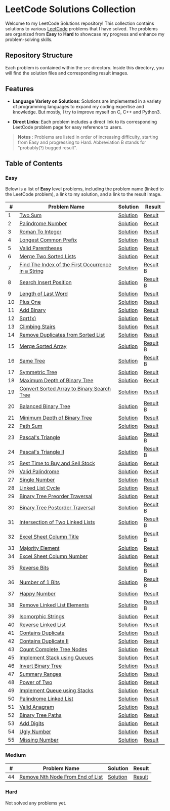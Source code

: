 # LeetCode Solutions Collection

Welcome to my LeetCode Solutions repository! This collection contains solutions to various [LeetCode](https://leetcode.com/) problems that I have solved. The problems are organized from **Easy** to **Hard** to showcase my progress and enhance my problem-solving skills.

## Repository Structure

Each problem is contained within the `src` directory. Inside this directory, you will find the solution files and corresponding result images.

## Features

- **Language Variety on Solutions**: Solutions are implemented in a variety of programming languages to expand my coding expertise and knowledge. But mostly, I try to improve myself on C, C++ and Python3.

- **Direct Links**: Each problem includes a direct link to its corresponding LeetCode problem page for easy reference to users.

> **Notes** : Problems are listed in order of increasing difficulty, starting from Easy and progressing to Hard. Abbreviation B stands for "probably(?) bugged result".

## Table of Contents

### Easy

Below is a list of **Easy** level problems, including the problem name (linked to the LeetCode problem), a link to my solution, and a link to the result image.

| #   | Problem Name                                                                                                                           | Solution                  | Result                    |
| --- | -------------------------------------------------------------------------------------------------------------------------------------- | ------------------------- | ------------------------- |
| 1   | [Two Sum](https://leetcode.com/problems/two-sum/)                                                                                      | [Solution](./src/1.ts)    | [Result](./src/1.png)     |
| 2   | [Palindrome Number](https://leetcode.com/problems/palindrome-number)                                                                   | [Solution](./src/9.cs)    | [Result](./src/9.png)     |
| 3   | [Roman To Integer](https://leetcode.com/problems/roman-to-integer)                                                                     | [Solution](./src/13.ts)   | [Result](./src/13.png)    |
| 4   | [Longest Common Prefix](https://leetcode.com/problems/longest-common-prefix)                                                           | [Solution](./src/14.cs)   | [Result](./src/14.png)    |
| 5   | [Valid Parentheses](https://leetcode.com/problems/valid-parentheses)                                                                   | [Solution](./src/20.cs)   | [Result](./src/20.png)    |
| 6   | [Merge Two Sorted Lists](https://leetcode.com/problems/merge-two-sorted-lists)                                                         | [Solution](./src/21.py)   | [Result](./src/21.png)    |
| 7   | [Find The Index of the First Occurrence in a String](https://leetcode.com/problems/find-the-index-of-the-first-occurrence-in-a-string) | [Solution](./src/28.java) | [Result](./src/28.png) B  |
| 8   | [Search Insert Position](https://https://leetcode.com/problems/search-insert-position/description/)                                    | [Solution](./src/35.cpp)  | [Result](./src/35.png) B  |
| 9   | [Length of Last Word](https://leetcode.com/problems/length-of-last-word)                                                               | [Solution](./src/58.c)    | [Result](./src/58.png)    |
| 10  | [Plus One](https://leetcode.com/problems/plus-one)                                                                                     | [Solution](./src/66.js)   | [Result](./src/66.png)    |
| 11  | [Add Binary](https://leetcode.com/problems/add-binary)                                                                                 | [Solution](./src/67.py)   | [Result](./src/67.png)    |
| 12  | [Sqrt(x)](https://leetcode.com/problems/sqrtx)                                                                                         | [Solution](./src/69.c)    | [Result](./src/69.png)    |
| 13  | [Climbing Stairs](https://leetcode.com/problems/climbing-stairs)                                                                       | [Solution](./src/70.py)   | [Result](./src/70.png)    |
| 14  | [Remove Duplicates from Sorted List](https://leetcode.com/problems/remove-duplicates-from-sorted-list)                                 | [Solution](./src/83.py)   | [Result](./src/83.png)    |
| 15  | [Merge Sorted Array](https://leetcode.com/problems/merge-sorted-array)                                                                 | [Solution](./src/88.cpp)  | [Result](./src/88.png) B  |
| 16  | [Same Tree](https://leetcode.com/problems/same-tree)                                                                                   | [Solution](./src/100.cpp) | [Result](./src/100.png) B |
| 17  | [Symmetric Tree](https://leetcode.com/problems/symmetric-tree)                                                                         | [Solution](./src/101.cpp) | [Result](./src/101.png)   |
| 18  | [Maximum Depth of Binary Tree](https://leetcode.com/problems/maximum-depth-of-binary-tree/)                                            | [Solution](./src/104.cpp) | [Result](./src/104.png)   |
| 19  | [Convert Sorted Array to Binary Search Tree](https://leetcode.com/problems/convert-sorted-array-to-binary-search-tree)                 | [Solution](./src/108.cpp) | [Result](./src/108.png)   |
| 20  | [Balanced Binary Tree](https://leetcode.com/problems/balanced-binary-tree)                                                             | [Solution](./src/110.cpp) | [Result](./src/110.png) B |
| 21  | [Minimum Depth of Binary Tree](https://leetcode.com/problems/minimum-depth-of-binary-tree)                                             | [Solution](./src/111.cpp) | [Result](./src/111.png)   |
| 22  | [Path Sum](https://leetcode.com/problems/path-sum)                                                                                     | [Solution](./src/112.cpp) | [Result](./src/112.png)   |
| 23  | [Pascal's Triangle](https://leetcode.com/problems/pascals-triangle)                                                                    | [Solution](./src/118.cpp) | [Result](./src/118.png) B |
| 24  | [Pascal's Triangle II](https://leetcode.com/problems/pascals-triangle-ii)                                                              | [Solution](./src/119.cpp) | [Result](./src/119.png) B |
| 25  | [Best Time to Buy and Sell Stock](https://leetcode.com/problems/best-time-to-buy-and-sell-stock)                                       | [Solution](./src/121.cpp) | [Result](./src/121.png)   |
| 26  | [Valid Palindrome](https://leetcode.com/problems/valid-palindrome)                                                                     | [Solution](./src/125.cpp) | [Result](./src/125.png)   |
| 27  | [Single Number](https://leetcode.com/problems/single-number)                                                                           | [Solution](./src/136.cpp) | [Result](./src/136.png)   |
| 28  | [Linked List Cycle](https://leetcode.com/problems/linked-list-cycle)                                                                   | [Solution](./src/141.cpp) | [Result](./src/141.png)   |
| 29  | [Binary Tree Preorder Traversal](https://leetcode.com/problems/binary-tree-preorder-traversal)                                         | [Solution](./src/144.cpp) | [Result](./src/144.png)   |
| 30  | [Binary Tree Postorder Traversal](https://leetcode.com/problems/binary-tree-postorder-traversal)                                       | [Solution](./src/145.cpp) | [Result](./src/145.png) B |
| 31  | [Intersection of Two Linked Lists](https://leetcode.com/problems/intersection-of-two-linked-lists)                                     | [Solution](./src/160.cpp) | [Result](./src/160.png) B |
| 32  | [Excel Sheet Column Title](https://leetcode.com/problems/excel-sheet-column-title)                                                     | [Solution](./src/168.cpp) | [Result](./src/168.png) B |
| 33  | [Majority Element](https://leetcode.com/problems/majority-element/excel-sheet-column-title)                                            | [Solution](./src/169.cpp) | [Result](./src/169.png)   |
| 34  | [Excel Sheet Column Number](https://leetcode.com/problems/excel-sheet-column-number)                                                   | [Solution](./src/171.cpp) | [Result](./src/171.png)   |
| 35  | [Reverse Bits](https://leetcode.com/problems/reverse-bits)                                                                             | [Solution](./src/190.cpp) | [Result](./src/190.png) B |
| 36  | [Number of 1 Bits](https://leetcode.com/problems/number-of-1-bits)                                                                     | [Solution](./src/191.cpp) | [Result](./src/191.png) B |
| 37  | [Happy Number](https://leetcode.com/problems/happy-number)                                                                             | [Solution](./src/202.cpp) | [Result](./src/202.png)   |
| 38  | [Remove Linked List Elements](https://leetcode.com/problems/remove-linked-list-elements)                                               | [Solution](./src/203.cpp) | [Result](./src/203.png) B |
| 39  | [Isomorphic Strings](https://leetcode.com/problems/isomorphic-strings)                                                                 | [Solution](./src/205.cpp) | [Result](./src/205.png)   |
| 40  | [Reverse Linked List](https://leetcode.com/problems/reverse-linked-list)                                                               | [Solution](./src/206.cpp) | [Result](./src/206.png)   |
| 41  | [Contains Duplicate](https://leetcode.com/problems/contains-duplicate)                                                                 | [Solution](./src/217.cpp) | [Result](./src/217.png)   |
| 42  | [Contains Duplicate II](https://leetcode.com/problems/contains-duplicate-ii)                                                           | [Solution](./src/219.cpp) | [Result](./src/219.png)   |
| 43  | [Count Complete Tree Nodes](https://leetcode.com/problems/count-complete-tree-nodes)                                                   | [Solution](./src/222.cpp) | [Result](./src/222.png)   |
| 45  | [Implement Stack using Queues](https://leetcode.com/problems/implement-stack-using-queues)                                             | [Solution](./src/225.cpp) | [Result](./src/225.png)   |
| 46  | [Invert Binary Tree](https://leetcode.com/problems/invert-binary-tree)                                                                 | [Solution](./src/226.cpp) | [Result](./src/226.png)   |
| 47  | [Summary Ranges](https://leetcode.com/problems/summary-ranges)                                                                         | [Solution](./src/228.cpp) | [Result](./src/228.png)   |
| 48  | [Power of Two](https://leetcode.com/problems/power-of-two)                                                                             | [Solution](./src/231.cpp) | [Result](./src/231.png)   |
| 49  | [Implement Queue using Stacks](https://leetcode.com/problems/implement-queue-using-stacks/)                                            | [Solution](./src/232.cpp) | [Result](./src/232.png)   |
| 50  | [Palindrome Linked List](https://leetcode.com/problems/palindrome-linked-list/)                                                        | [Solution](./src/234.cpp) | [Result](./src/234.png)   |
| 51  | [Valid Anagram](https://leetcode.com/problems/valid-anagram/)                                                                          | [Solution](./src/242.cpp) | [Result](./src/242.png)   |
| 52  | [Binary Tree Paths](https://leetcode.com/problems/binary-tree-paths)                                                                          | [Solution](./src/257.cpp) | [Result](./src/257.png)   |
| 53  | [Add Digits](https://leetcode.com/problems/add-digits/)                                                                          | [Solution](./src/258.add-digits.cpp) | [Result](./src/258.add-digits.png)   |
| 54  | [Ugly Number](https://leetcode.com/problems/ugly-number/)                                                                          | [Solution](./src/263.ugly-number.cpp) | [Result](./src/263.ugly-number.png)   |
| 55  | [Missing Number](https://leetcode.com/problems/missing-number/)                                                                          | [Solution](./src/268.missing-number.cpp) | [Result](./src/268.missing-number.png)   |

### Medium

| #   | Problem Name                                                                                       | Solution                 | Result                 |
| --- | -------------------------------------------------------------------------------------------------- | ------------------------ | ---------------------- |
| 44  | [Remove Nth Node From End of List](https://leetcode.com/problems/remove-nth-node-from-end-of-list) | [Solution](./src/19.cpp) | [Result](./src/19.png) |

### Hard

Not solved any problems yet.
